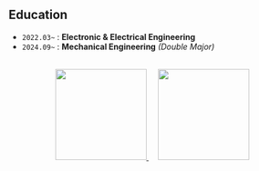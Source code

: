 ## Education
- `2022.03~` : **Electronic & Electrical Engineering**
- `2024.09~` : **Mechanical Engineering** _(Double Major)_

<br/>

<div align="center">
<a href="https://github.com/Min-hye-Kim">
  <img height="160" src="https://github-readme-stats-indol-xi-74.vercel.app/api?username=Min-hye-Kim&show_icons=true&layout=compact&theme=dark&count_private=true&hide=stars"/>
</a> ㅤ 
<a href="https://github.com/Min-hye-Kim">
  <img height="160" src="https://github-readme-stats-indol-xi-74.vercel.app/api/top-langs/?username=Min-hye-Kim&layout=compact&theme=dark&count_private=true"/>
</a>
</div>
<br/>

